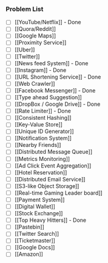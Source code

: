 ### Problem List

- [ ] [[YouTube/Netflix]] - Done
- [ ] [[Quora/Reddit]]
- [ ] [[Google Maps]]
- [ ] [[Proximity Service]]
- [ ] [[Uber]]
- [ ] [[Twitter]]
- [ ] [[News feed System]] - Done
- [ ] [[Instagram]] - Done
- [ ] [[URL Shortening Service]] - Done
- [ ] [[Web Crawler]]
- [ ] [[Facebook Messenger]] - Done
- [ ] [[Type ahead Suggestion]]
- [ ] [[DropBox / Google Drive]] - Done
- [ ] [[Rate Limiter]] - Done
- [ ] [[Consistent Hashing]]
- [ ] [[Key-Value Store]]
- [ ] [[Unique ID Generator]]
- [ ] [[Notification System]]
- [ ] [[Nearby Friends]]
- [ ] [[Distributed Message Queue]]
- [ ] [[Metrics Monitoring]]
- [ ] [[Ad Click Event Aggregation]]
- [ ] [[Hotel Reservation]]
- [ ] [[Distributed Email Service]]
- [ ] [[S3-like Object Storage]]
- [ ] [[Real-time Gaming Leader board]]
- [ ] [[Payment System]]
- [ ] [[Digital Wallet]]
- [ ] [[Stock Exchange]]
- [ ] [[Top Heavy Hitters]] - Done
- [ ] [[Pastebin]]
- [ ] [[Twitter Search]]
- [ ] [[Ticketmaster]]
- [ ] [[Google Docs]]
- [ ] [[Amazon]]